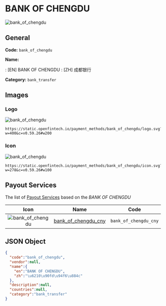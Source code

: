 
# BANK OF CHENGDU 
![bank_of_chengdu](https://static.openfintech.io/payment_methods/bank_of_chengdu/logo.svg?w=400&c=v0.59.26#w200)  

## General 
**Code:** `bank_of_chengdu` 
 
**Name:** 
 
:	[EN] BANK OF CHENGDU 
:	[ZH] 成都银行 
 
**Category:** `bank_transfer` 
 

## Images 

### Logo 
![bank_of_chengdu](https://static.openfintech.io/payment_methods/bank_of_chengdu/logo.svg?w=400&c=v0.59.26#w200)  

```
https://static.openfintech.io/payment_methods/bank_of_chengdu/logo.svg?w=400&c=v0.59.26#w200
```  

### Icon 
![bank_of_chengdu](https://static.openfintech.io/payment_methods/bank_of_chengdu/icon.svg?w=278&c=v0.59.26#w100)  

```
https://static.openfintech.io/payment_methods/bank_of_chengdu/icon.svg?w=278&c=v0.59.26#w100
```  

## Payout Services 
 
The list of [Payout Services](/payout-services/) based on the _BANK OF CHENGDU_ 

|Icon|Name|Code| 
|:---:|:---:|:---:| 
|![bank_of_chengdu](https://static.openfintech.io/payout_methods/bank_of_chengdu/icon.svg?w=278&c=v0.59.26#w40) |[bank_of_chengdu_cny](/payout-services/bank_of_chengdu_cny/)|`bank_of_chengdu_cny`| 
 

## JSON Object 

```json
{
  "code":"bank_of_chengdu",
  "vendor":null,
  "name":{
    "en":"BANK OF CHENGDU",
    "zh":"\u6210\u90fd\u94f6\u884c"
  },
  "description":null,
  "countries":null,
  "category":"bank_transfer"
}
```  
